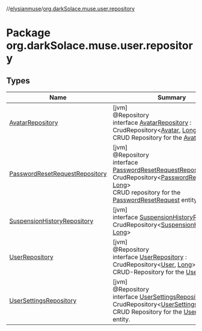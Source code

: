 //[elysianmuse](../../index.md)/[org.darkSolace.muse.user.repository](index.md)

# Package org.darkSolace.muse.user.repository

## Types

| Name | Summary |
|---|---|
| [AvatarRepository](-avatar-repository/index.md) | [jvm]<br>@Repository<br>interface [AvatarRepository](-avatar-repository/index.md) : CrudRepository&lt;[Avatar](../org.darkSolace.muse.user.model/-avatar/index.md), [Long](https://kotlinlang.org/api/latest/jvm/stdlib/kotlin/-long/index.html)&gt; <br>CRUD Repository for the [Avatar](../org.darkSolace.muse.user.model/-avatar/index.md) entity. |
| [PasswordResetRequestRepository](-password-reset-request-repository/index.md) | [jvm]<br>@Repository<br>interface [PasswordResetRequestRepository](-password-reset-request-repository/index.md) : CrudRepository&lt;[PasswordResetRequest](../org.darkSolace.muse.user.model/-password-reset-request/index.md), [Long](https://kotlinlang.org/api/latest/jvm/stdlib/kotlin/-long/index.html)&gt; <br>CRUD repository for the [PasswordResetRequest](../org.darkSolace.muse.user.model/-password-reset-request/index.md) entity |
| [SuspensionHistoryRepository](-suspension-history-repository/index.md) | [jvm]<br>interface [SuspensionHistoryRepository](-suspension-history-repository/index.md) : CrudRepository&lt;[SuspensionHistoryEntry](../org.darkSolace.muse.user.model/-suspension-history-entry/index.md), [Long](https://kotlinlang.org/api/latest/jvm/stdlib/kotlin/-long/index.html)&gt; |
| [UserRepository](-user-repository/index.md) | [jvm]<br>@Repository<br>interface [UserRepository](-user-repository/index.md) : CrudRepository&lt;[User](../org.darkSolace.muse.user.model/-user/index.md), [Long](https://kotlinlang.org/api/latest/jvm/stdlib/kotlin/-long/index.html)&gt; <br>CRUD-Repository for the [User](../org.darkSolace.muse.user.model/-user/index.md) entity. |
| [UserSettingsRepository](-user-settings-repository/index.md) | [jvm]<br>@Repository<br>interface [UserSettingsRepository](-user-settings-repository/index.md) : CrudRepository&lt;[UserSettings](../org.darkSolace.muse.user.model/-user-settings/index.md), [Long](https://kotlinlang.org/api/latest/jvm/stdlib/kotlin/-long/index.html)&gt; <br>CRUD Repository for the [UserSettings](../org.darkSolace.muse.user.model/-user-settings/index.md) entity. |
